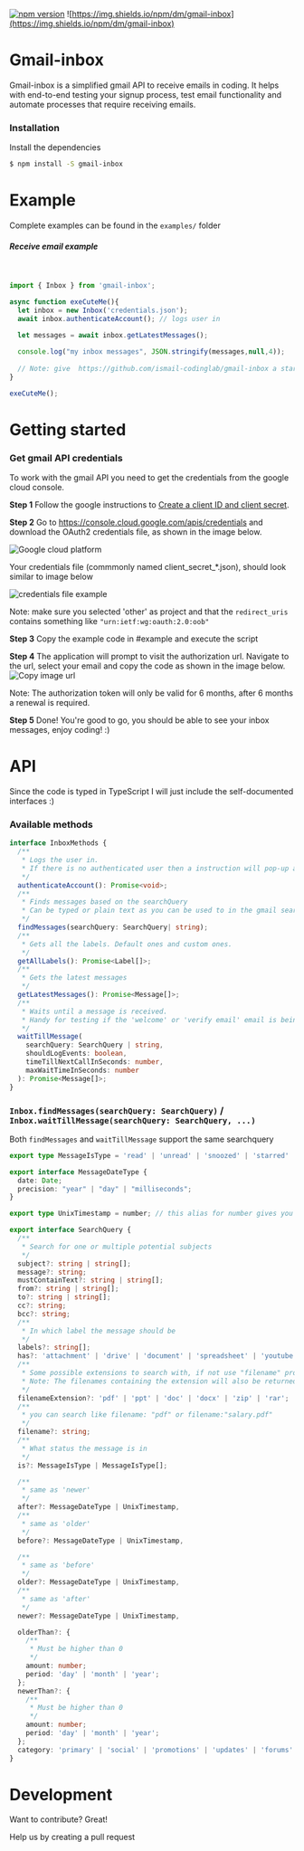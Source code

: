 [![npm version](https://badge.fury.io/js/gmail-inbox.svg)](https://badge.fury.io/js/gmail-inbox)
![https://img.shields.io/npm/dm/gmail-inbox](https://img.shields.io/npm/dm/gmail-inbox)

# Gmail-inbox

Gmail-inbox is a simplified gmail API to receive emails in coding. It helps with end-to-end testing your signup process, test email functionality and automate processes that require receiving emails.

### Installation

Install the dependencies 

```sh
$ npm install -S gmail-inbox
```

# Example

Complete examples can be found in the `examples/` folder

##### Receive email example
 &nbsp;
```javascript
import { Inbox } from 'gmail-inbox';

async function exeCuteMe(){
  let inbox = new Inbox('credentials.json');
  await inbox.authenticateAccount(); // logs user in
  
  let messages = await inbox.getLatestMessages();

  console.log("my inbox messages", JSON.stringify(messages,null,4));
  
  // Note: give  https://github.com/ismail-codinglab/gmail-inbox a star if it saved you time!
}

exeCuteMe();
```

# Getting started

### Get gmail API credentials

To work with the gmail API you need to get the credentials from the google cloud console.

**Step 1**
Follow the google instructions to [Create a client ID and client secret](https://developers.google.com/adwords/api/docs/guides/authentication#create_a_client_id_and_client_secret).

**Step 2**
Go to https://console.cloud.google.com/apis/credentials and download the OAuth2 credentials file, as shown in the image below.

![Google cloud platform](https://i.ibb.co/cF00Qxh/image.png)

Your credentials file (commmonly named client_secret_\*.json), should look similar to image below

![credentials file example](https://i.ibb.co/1stgn28/credentials.png)

Note: make sure you selected 'other' as project and that the `redirect_uris` contains something like `"urn:ietf:wg:oauth:2.0:oob"`

**Step 3** Copy the example code in #example and execute the script

**Step 4**
The application will prompt to visit the authorization url. Navigate to the url, select your email and copy the code as shown in the image below. 
![Copy image url](https://i.ibb.co/nrSf7rK/image.png)

Note: The authorization token will only be valid for 6 months, after 6 months a renewal is required.

**Step 5**
Done! You're good to go, you should be able to see your inbox messages, enjoy coding! :)

# API

Since the code is typed in TypeScript I will just include the self-documented interfaces :)

### Available methods

```typescript
interface InboxMethods {
  /**
   * Logs the user in. 
   * If there is no authenticated user then a instruction will pop-up and an input is required
   */
  authenticateAccount(): Promise<void>;
  /**
   * Finds messages based on the searchQuery
   * Can be typed or plain text as you can be used to in the gmail search-bar
   */
  findMessages(searchQuery: SearchQuery| string);
  /**
   * Gets all the labels. Default ones and custom ones.
   */
  getAllLabels(): Promise<Label[]>;
  /**
   * Gets the latest messages
   */
  getLatestMessages(): Promise<Message[]>;
  /**
   * Waits until a message is received. 
   * Handy for testing if the 'welcome' or 'verify email' email is being send within a time limit e.g. 60seconds
   */
  waitTillMessage(
    searchQuery: SearchQuery | string,
    shouldLogEvents: boolean,
    timeTillNextCallInSeconds: number,
    maxWaitTimeInSeconds: number
  ): Promise<Message[]>;
}
```

### `Inbox.findMessages(searchQuery: SearchQuery)` / `Inbox.waitTillMessage(searchQuery: SearchQuery, ...)`
Both `findMessages` and `waitTillMessage` support the same searchquery

```typescript
export type MessageIsType = 'read' | 'unread' | 'snoozed' | 'starred' | 'important';

export interface MessageDateType {
  date: Date;
  precision: "year" | "day" | "milliseconds";
}

export type UnixTimestamp = number; // this alias for number gives you a better autocomplete suggestion

export interface SearchQuery {
  /**
   * Search for one or multiple potential subjects
   */
  subject?: string | string[];
  message?: string;
  mustContainText?: string | string[];
  from?: string | string[];
  to?: string | string[];
  cc?: string;
  bcc?: string;
  /**
   * In which label the message should be
   */
  labels?: string[];
  has?: 'attachment' | 'drive' | 'document' | 'spreadsheet' | 'youtube' | 'presentation';
  /**
   * Some possible extensions to search with, if not use "filename" property with your extension. e.g. filename: "png"
   * Note: The filenames containing the extension will also be returned. E.g. 'filenameExtension:"pdf" will also return 'not-a-pdf.jpg'
   */
  filenameExtension?: 'pdf' | 'ppt' | 'doc' | 'docx' | 'zip' | 'rar';
  /**
   * you can search like filename: "pdf" or filename:"salary.pdf"
   */
  filename?: string;
  /**
   * What status the message is in
   */
  is?: MessageIsType | MessageIsType[];

  /**
   * same as 'newer'
   */
  after?: MessageDateType | UnixTimestamp,
  /**
   * same as 'older'
   */
  before?: MessageDateType | UnixTimestamp,

  /**
   * same as 'before'
   */
  older?: MessageDateType | UnixTimestamp,
  /**
   * same as 'after'
   */
  newer?: MessageDateType | UnixTimestamp,

  olderThan?: {
    /**
     * Must be higher than 0
     */
    amount: number;
    period: 'day' | 'month' | 'year';
  };
  newerThan?: {
    /**
     * Must be higher than 0
     */
    amount: number;
    period: 'day' | 'month' | 'year';
  };
  category: 'primary' | 'social' | 'promotions' | 'updates' | 'forums' | 'reservations' | 'purchases';
}
```

# Development

Want to contribute? Great!

Help us by creating a pull request
